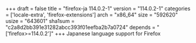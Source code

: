+++
draft = false
title = "firefox-ja 114.0.2-1"
version = "114.0.2-1"
categories = ['locale-extra', 'firefox-extensions']
arch = "x86_64"
size = "592620"
usize = "643601"
sha1sum = "c2a8d2bb391e31282abcc393f01eefba2b7a0724"
depends = "['firefox>=114.0.2']"
+++
Japanese language support for Firefox